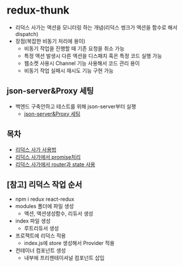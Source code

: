 # redux-thunk
- 리덕스 사가는 액션을 모니터링 하는 개념(리덕스 썽크가 액션을 함수로 해서 dispatch)
- 장점(복잡한 비동기 처리에 용이)
  - 비동기 작업을 진행할 때 기존 요청을 취소 가능
  - 특정 액션 발생시 다른 액션을 디스패치 혹은 특정 코드 실행 가능
  - 웹소켓 사용시 Channel 기능 사용해서 코드 관리 용이
  - 비동기 작업 실패시 재시도 기능 구현 가능

## json-server&Proxy 세팅
- 백엔드 구축안하고 테스트를 위해 json-server부터 실행
  - [json-server&Proxy 세팅](/NOTE/json-server&Proxy.md "json-serverk")

## 목차
- [리덕스 사가 사용법](/NOTE/redux-saga.md "saga")
- [리덕스 사가에서 promise처리](/NOTE/promise_handling.md "saga")
- [리덕스 사가에서 router과 state 사용](/NOTE/router&state_in_saga.md "saga")

## [참고] 리덕스 작업 순서
- npm i redux react-redux
- modules 폴더에 파일 생성
  - 액션, 액션생성함수, 리듀서 생성
- index 파일 생성
  - 루트리듀서 생성
- 프로젝트에 리덕스 적용
  - index.js에 store 생성해서 Provider 적용
- 컨테이너 컴포넌트 생성
  - 내부에 프리젠테이셔널 컴포넌트 삽입